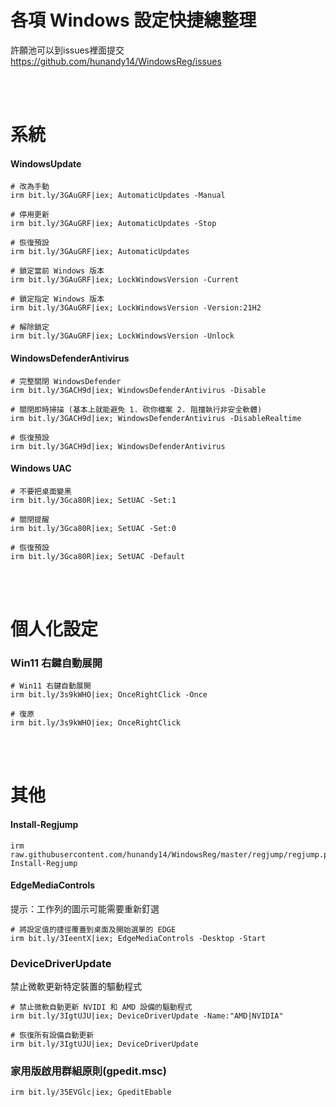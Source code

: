 各項 Windows 設定快捷總整理  
===

許願池可以到issues裡面提交  
https://github.com/hunandy14/WindowsReg/issues

<br><br>

# 系統
#### WindowsUpdate

```
# 改為手動
irm bit.ly/3GAuGRF|iex; AutomaticUpdates -Manual

# 停用更新
irm bit.ly/3GAuGRF|iex; AutomaticUpdates -Stop

# 恢復預設
irm bit.ly/3GAuGRF|iex; AutomaticUpdates
```

```
# 鎖定當前 Windows 版本
irm bit.ly/3GAuGRF|iex; LockWindowsVersion -Current

# 鎖定指定 Windows 版本
irm bit.ly/3GAuGRF|iex; LockWindowsVersion -Version:21H2

# 解除鎖定
irm bit.ly/3GAuGRF|iex; LockWindowsVersion -Unlock
```

#### WindowsDefenderAntivirus

```
# 完整關閉 WindowsDefender
irm bit.ly/3GACH9d|iex; WindowsDefenderAntivirus -Disable

# 關閉即時掃描 (基本上就能避免 1. 砍你檔案 2. 阻擋執行非安全軟體)
irm bit.ly/3GACH9d|iex; WindowsDefenderAntivirus -DisableRealtime

# 恢復預設
irm bit.ly/3GACH9d|iex; WindowsDefenderAntivirus

```

#### Windows UAC
```
# 不要把桌面變黑
irm bit.ly/3Gca80R|iex; SetUAC -Set:1

# 關閉提醒
irm bit.ly/3Gca80R|iex; SetUAC -Set:0

# 恢復預設
irm bit.ly/3Gca80R|iex; SetUAC -Default

```

<br><br>

# 個人化設定
### Win11 右鍵自動展開
```
# Win11 右鍵自動展開
irm bit.ly/3s9kWHO|iex; OnceRightClick -Once

# 復原
irm bit.ly/3s9kWHO|iex; OnceRightClick
```

<br><br>

# 其他
#### Install-Regjump
```
irm raw.githubusercontent.com/hunandy14/WindowsReg/master/regjump/regjump.ps1|iex; Install-Regjump
```

#### EdgeMediaControls
提示：工作列的圖示可能需要重新釘選  

```
# 將設定值的捷徑覆蓋到桌面及開始選單的 EDGE
irm bit.ly/3IeentX|iex; EdgeMediaControls -Desktop -Start

```

### DeviceDriverUpdate
禁止微軟更新特定裝置的驅動程式  

```
# 禁止微軟自動更新 NVIDI 和 AMD 設備的驅動程式
irm bit.ly/3IgtUJU|iex; DeviceDriverUpdate -Name:"AMD|NVIDIA"

# 恢復所有設備自動更新
irm bit.ly/3IgtUJU|iex; DeviceDriverUpdate
```

### 家用版啟用群組原則(gpedit.msc)
```
irm bit.ly/35EVGlc|iex; GpeditEbable
```
